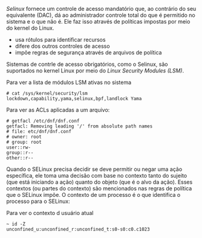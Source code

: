 *Selinux* fornece um controle de acesso mandatório que, ao contrário do 
seu equivalente (DAC), dá ao administrador controle total do que é
permitido no sistema e o que não é. Ele faz isso através de políticas impostas por meio do kernel do Linux.

- usa rótulos para identificar recursos
- difere dos outros controles de acesso
- impõe regras de segurança através de arquivos de política

Sistemas de contrle de acesso obrigatórios, como o Selinux, são suportados no kernel Linux por meio do *Linux Security Modules (LSM)*.

Para ver a lista de módulos LSM ativas no sistema

```console
# cat /sys/kernel/security/lsm
lockdown,capability,yama,selinux,bpf,landlock Yama
```

Para ver as ACLs aplicadas a um arquivo:

```console
# getfacl /etc/dnf/dnf.conf
getfacl: Removing leading '/' from absolute path names
# file: etc/dnf/dnf.conf
# owner: root
# group: root
user::rw-
group::r--
other::r--
```

Quando o SELinux precisa decidir se deve permitir ou negar uma ação específica, ele toma uma
decisão com base no contexto tanto do sujeito (que está iniciando a ação) quanto do objeto (que é o
alvo da ação). Esses contextos (ou partes do contexto) são mencionados nas regras de política que o
SELinux impõe. O contexto de um processo é o que identifica o processo para o SELinux:

Para ver o contexto d usuário atual

```
~ id -Z
unconfined_u:unconfined_r:unconfined_t:s0-s0:c0.c1023
```

